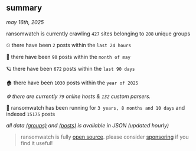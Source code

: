 
## summary
_may 16th, 2025_

ransomwatch is currently crawling `427` sites belonging to `208` unique groups

⏲ there have been `2` posts within the `last 24 hours`

🦈 there have been `90` posts within the `month of may`

🪐 there have been `672` posts within the `last 90 days`

🏚 there have been `1030` posts within the `year of 2025`

_⚙️ there are currently `79` online hosts & `132` custom parsers._

🦕 ransomwatch has been running for `3 years, 8 months and 10 days` and indexed `15175` posts

_all data  [(groups)](http://ransomwhat.telemetry.ltd/groups) and [(posts)](http://ransomwhat.telemetry.ltd/posts) is available in JSON (updated hourly)_

> ransomwatch is fully [open source](https://github.com/joshhighet/ransomwatch#ransomwatch--). please consider [sponsoring](https://github.com/sponsors/joshhighet) if you find it useful!
